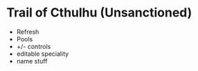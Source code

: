 Trail of Cthulhu (Unsanctioned)
===============================


* Refresh
* Pools
* +/- controls
* editable speciality
* name stuff